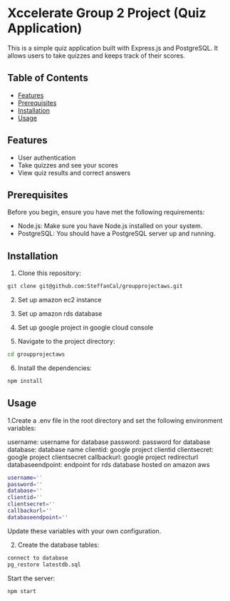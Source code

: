 # Xccelerate Group 2 Project (Quiz Application)

This is a simple quiz application built with Express.js and PostgreSQL. It allows users to take quizzes and keeps track of their scores.

## Table of Contents

- [Features](#features)
- [Prerequisites](#prerequisites)
- [Installation](#installation)
- [Usage](#usage)

## Features

- User authentication 
- Take quizzes and see your scores
- View quiz results and correct answers
## Prerequisites

Before you begin, ensure you have met the following requirements:

- Node.js: Make sure you have Node.js installed on your system.
- PostgreSQL: You should have a PostgreSQL server up and running.

## Installation

1. Clone this repository:

```bash
git clone git@github.com:SteffanCal/groupprojectaws.git
```
2. Set up amazon ec2 instance

3. Set up amazon rds database

4. Set up google project in google cloud console

5. Navigate to the project directory:

```bash
cd groupprojectaws
```

6. Install the dependencies:

```bash
npm install
```

## Usage

1.Create a .env file in the root directory and set the following environment variables:

username: username for database
password: password for database
database: database name
clientid: google project clientid
clientsecret: google project clientsecret
callbackurl: google project redirecturl
databaseendpoint: endpoint for rds database hosted on amazon aws

```bash
username=''
password=''
database=''
clientid=''
clientsecret=''
callbackurl=''
databaseendpoint=''

```

Update these variables with your own configuration.

2. Create the database tables:

```bash
connect to database
pg_restore latestdb.sql
```

Start the server:

```bash
npm start
```

